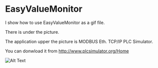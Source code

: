 EasyValueMonitor
================

I show how to use EasyValueMonitor as a gif file.

There is under the picture.

The application upper the picture is MODBUS Eth. TCP/IP PLC Simulator.

You can donwload it from http://www.plcsimulator.org/Home

![Alt Text](http://gifzo.net/0rCOYpuUN2.gif)
